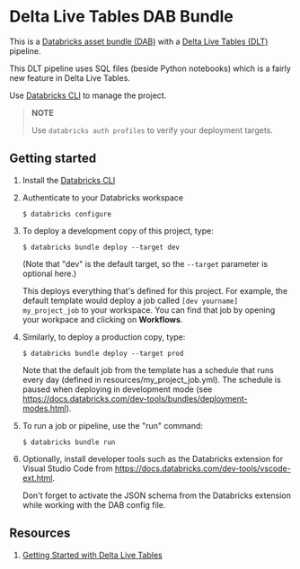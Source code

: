 # Delta Live Tables DAB Bundle

This is a [Databricks asset bundle (DAB)](https://docs.databricks.com/dev-tools/bundles/index.html) with a [Delta Live Tables (DLT)](https://docs.databricks.com/en/delta-live-tables/index.html) pipeline.

This DLT pipeline uses SQL files (beside Python notebooks) which is a fairly new feature in Delta Live Tables.

Use [Databricks CLI](https://docs.databricks.com/en/dev-tools/cli/index.html) to manage the project.

> **NOTE**
>
> Use `databricks auth profiles` to verify your deployment targets.

## Getting started

1. Install the [Databricks CLI](https://docs.databricks.com/dev-tools/cli/databricks-cli.html)

2. Authenticate to your Databricks workspace

    ```
    $ databricks configure
    ```

3. To deploy a development copy of this project, type:

    ```
    $ databricks bundle deploy --target dev
    ```
    (Note that "dev" is the default target, so the `--target` parameter
    is optional here.)

    This deploys everything that's defined for this project.
    For example, the default template would deploy a job called
    `[dev yourname] my_project_job` to your workspace.
    You can find that job by opening your workpace and clicking on **Workflows**.

4. Similarly, to deploy a production copy, type:

   ```
   $ databricks bundle deploy --target prod
   ```

   Note that the default job from the template has a schedule that runs every day
   (defined in resources/my_project_job.yml). The schedule
   is paused when deploying in development mode (see
   https://docs.databricks.com/dev-tools/bundles/deployment-modes.html).

5. To run a job or pipeline, use the "run" command:

   ```
   $ databricks bundle run
   ```

6. Optionally, install developer tools such as the Databricks extension for Visual Studio Code from https://docs.databricks.com/dev-tools/vscode-ext.html.

    Don't forget to activate the JSON schema from the Databricks extension while working with the DAB config file.

## Resources

1. [Getting Started with Delta Live Tables](https://www.databricks.com/discover/pages/getting-started-with-delta-live-tables)
